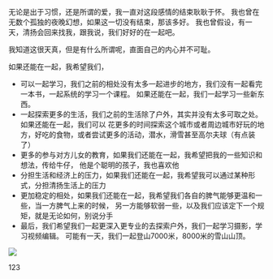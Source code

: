 无论是出于习惯，还是所谓的爱，我一直对这段感情的结束耿耿于怀。
我也曾在无数个孤独的夜晚幻想，如果这一切没有结束，那该多好。 
我也曾假设，有一天，清扬会回来找我，跟我说，我们好好的在一起吧。

我知道这很天真，但是有什么所谓呢，直面自己的内心并不可耻。

如果还能在一起，我希望我们，

* 可以一起学习，我们之前的相处没有太多一起进步的地方，我们没有一起看完一本书，一起系统的学习一个课程。
  如果还能在一起，我们一起学习一些新东西。
* 一起探索更多的生活，我们之前的生活除了户外，其实并没有太多可取之处。如果还能在一起，我们可以
  花更多的时间探索这个城市或者周边城市好玩的地方，好吃的食物，或者尝试更多的活动，潜水，滑雪甚至高尔夫球（有点装了）
* 更多的参与对方儿女的教育，如果我们还能在一起，我希望把我的一些知识和想法，传给牛仔，
  他是个聪明的孩子，我也喜欢他
* 分担生活和经济上的压力，如果我们还能在一起，我希望我可以通过某种形式，分担清扬生活上的压力
* 更加稳定的相处，如果我们还能在一起，我希望我们各自的脾气能够更温和一些，当一方脾气上来的时候，
  另一方能够软弱一些，以及我们应该定下一个规矩，就是无论如何，别说分手
* 最后，我们希望我们一起更深入更专业的去探索户外，我们一起学习摄影，学习视频编辑。
  可能有一天，我们一起登山7000米，8000米的雪山山顶。

![](https://wx2.sinaimg.cn/mw2000/4bddc498gy1g56b53e0sgj24mo15ou10.jpg)

123
  
  

